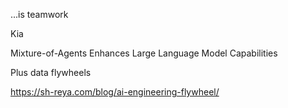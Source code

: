 ...is teamwork

Kia


Mixture-of-Agents Enhances Large Language Model Capabilities

Plus data flywheels

https://sh-reya.com/blog/ai-engineering-flywheel/

